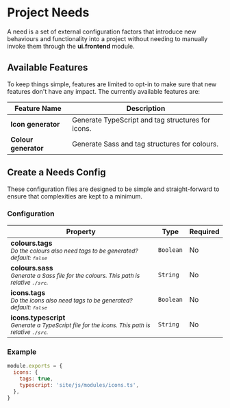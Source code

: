 # Project Needs

A need is a set of external configuration factors that introduce new behaviours and functionality into a project without needing to manually invoke them through the **ui.frontend** module.

## Available Features

To keep things simple, features are limited to opt-in to make sure that new features don't have any impact. The currently available features are:

| Feature Name         | Description                                       |
| -------------------- | ------------------------------------------------- |
| **Icon generator**   | Generate TypeScript and tag structures for icons. |
| **Colour generator** | Generate Sass and tag structures for colours.     |

## Create a Needs Config

These configuration files are designed to be simple and straight-forward to ensure that complexities are kept to a minimum.

### Configuration

| Property                                                                                                          | Type      | Required |
| ----------------------------------------------------------------------------------------------------------------- | --------- | -------- |
| **colours.tags**<br><small>_Do the colours also need tags to be generated? default: `false`_</small>              | `Boolean` | No       |
| **colours.sass**<br><small>_Generate a Sass file for the colours. This path is relative `./src`._</small>         | `String`  | No       |
| **icons.tags**<br><small>_Do the icons also need tags to be generated? default: `false`_</small>                  | `Boolean` | No       |
| **icons.typescript**<br><small>_Generate a TypeScript file for the icons. This path is relative `./src`._</small> | `String`  | No       |

### Example

```js
module.exports = {
  icons: {
    tags: true,
    typescript: 'site/js/modules/icons.ts',
  },
}
```
